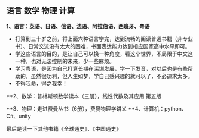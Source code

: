 ## 语言 数学 物理 计算

**1、语言：英语、日语、俄语、法语、阿拉伯语、西班牙、粤语**  
* 打算到三十岁之前，将上面六种语言学完，达到流畅的阅读普通书籍（非专业书）、日常交流没有太大的困难，书面表达能力达到相应国家高中水平即可。  
* 学这些语言的目的，是让自己可以换一种角度，看这个世界，不局限于中文这一种，也对无法控制的未来，少一些麻烦。  
* 学习粤语，是因为自己打算长期在深圳发展，学一下发音，对以后也是有些帮助的，虽然很功利，但人生如梦，学自己感兴趣的就可以了，不必追求太多。  
* 不得我命，得之我幸！ 

**2、数学：普林斯顿数学读本（三册），线性代数及其应用 第五版

**3、物理：走进费曼丛书（6册），费曼物理学讲义
**4、计算机：python、C#、unity

最后是读一下其他书籍《全球通史》、《中国通史》
